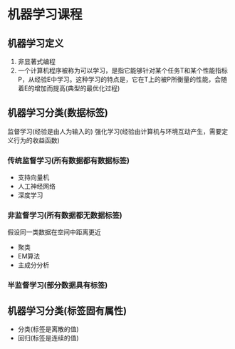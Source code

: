 # 机器学习课程

## 机器学习定义

1. 非显著式编程
2. 一个计算机程序被称为可以学习，是指它能够针对某个任务T和某个性能指标P，从经验E中学习。这种学习的特点是，它在T上的被P所衡量的性能，会随着E的增加而提高(典型的最优化过程) 

## 机器学习分类(数据标签)

监督学习(经验是由人为输入的)
强化学习(经验由计算机与环境互动产生，需要定义行为的收益函数)

### 传统监督学习(所有数据都有数据标签)

- 支持向量机
- 人工神经网络
- 深度学习

### 非监督学习(所有数据都无数据标签)

假设同一类数据在空间中距离更近

- 聚类
- EM算法
- 主成分分析

### 半监督学习(部分数据具有标签)

## 机器学习分类(标签固有属性)

- 分类(标签是离散的值)
- 回归(标签是连续的值)